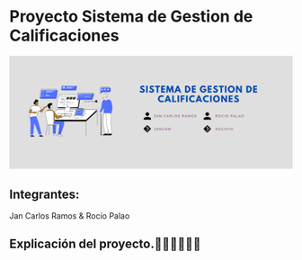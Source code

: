 # Proyecto Sistema de Gestion de Calificaciones
![imagen](img/Sistema%20de%20gestion%20de%20calificaciones.png)
## Integrantes:
Jan Carlos Ramos & Rocío Palao
<br>

## Explicación del proyecto.🙋🏻‍♀️🙋🏾‍♂️
